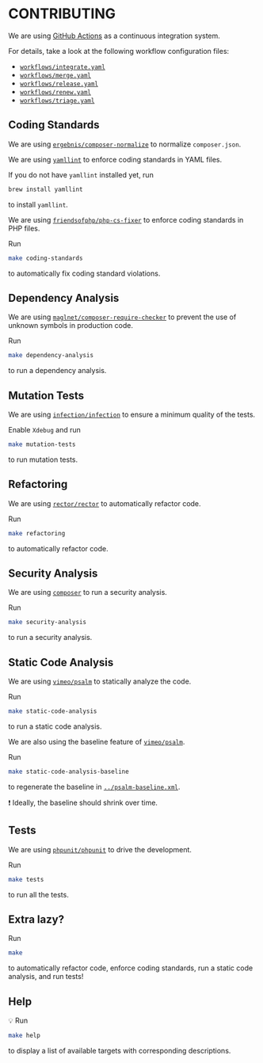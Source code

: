 # CONTRIBUTING

We are using [GitHub Actions](https://github.com/features/actions) as a continuous integration system.

For details, take a look at the following workflow configuration files:

- [`workflows/integrate.yaml`](workflows/integrate.yaml)
- [`workflows/merge.yaml`](workflows/merge.yaml)
- [`workflows/release.yaml`](workflows/release.yaml)
- [`workflows/renew.yaml`](workflows/renew.yaml)
- [`workflows/triage.yaml`](workflows/triage.yaml)

## Coding Standards

We are using [`ergebnis/composer-normalize`](https://github.com/ergebnis/composer-normalize) to normalize `composer.json`.

We are using [`yamllint`](https://github.com/adrienverge/yamllint) to enforce coding standards in YAML files.

If you do not have `yamllint` installed yet, run

```sh
brew install yamllint
```

to install `yamllint`.

We are using [`friendsofphp/php-cs-fixer`](https://github.com/FriendsOfPHP/PHP-CS-Fixer) to enforce coding standards in PHP files.

Run

```sh
make coding-standards
```

to automatically fix coding standard violations.

## Dependency Analysis

We are using [`maglnet/composer-require-checker`](https://github.com/maglnet/ComposerRequireChecker) to prevent the use of unknown symbols in production code.

Run

```sh
make dependency-analysis
```

to run a dependency analysis.

## Mutation Tests

We are using [`infection/infection`](https://github.com/infection/infection) to ensure a minimum quality of the tests.

Enable `Xdebug` and run

```sh
make mutation-tests
```

to run mutation tests.

## Refactoring

We are using [`rector/rector`](https://github.com/rectorphp/rector) to automatically refactor code.

Run

```sh
make refactoring
```

to automatically refactor code.

## Security Analysis

We are using [`composer`](https://github.com/composer/composer) to run a security analysis.

Run

```sh
make security-analysis
```

to run a security analysis.

## Static Code Analysis

We are using [`vimeo/psalm`](https://github.com/vimeo/psalm) to statically analyze the code.

Run

```sh
make static-code-analysis
```

to run a static code analysis.

We are also using the baseline feature of [`vimeo/psalm`](https://psalm.dev/docs/running_psalm/dealing_with_code_issues/#using-a-baseline-file).

Run

```sh
make static-code-analysis-baseline
```

to regenerate the baseline in [`../psalm-baseline.xml`](../psalm-baseline.xml).

:exclamation: Ideally, the baseline should shrink over time.

## Tests

We are using [`phpunit/phpunit`](https://github.com/sebastianbergmann/phpunit) to drive the development.

Run

```sh
make tests
```

to run all the tests.

## Extra lazy?

Run

```sh
make
```

to automatically refactor code, enforce coding standards, run a static code analysis, and run tests!

## Help

:bulb: Run

```sh
make help
```

to display a list of available targets with corresponding descriptions.
